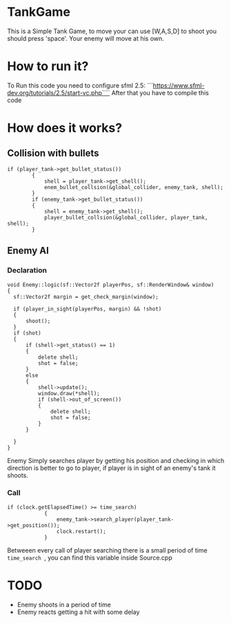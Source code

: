 # TankGame
This is a Simple Tank Game, to move your can use [W,A,S,D] to shoot you should press 'space'.
Your enemy will move at his own.
# How to run it?
To Run this code you need to configure sfml 2.5:
```https://www.sfml-dev.org/tutorials/2.5/start-vc.php````
After that you have to compile this code
# How does it works?
## Collision with bullets
```
if (player_tank->get_bullet_status())
		{
			shell = player_tank->get_shell();
			enem_bullet_collsion(&global_collider, enemy_tank, shell);
		}
		if (enemy_tank->get_bullet_status())
		{
			shell = enemy_tank->get_shell();
			player_bullet_collsion(&global_collider, player_tank, shell);
		}
```
## Enemy AI
### Declaration
  ```
  void Enemy::logic(sf::Vector2f playerPos, sf::RenderWindow& window)
{
	sf::Vector2f margin = get_check_margin(window);

	if (player_in_sight(playerPos, margin) && !shot)
	{
		shoot();
	}
	if (shot)
	{
		if (shell->get_status() == 1)
		{
			delete shell;
			shot = false;
		}
		else
		{
			shell->update();
			window.draw(*shell);
			if (shell->out_of_screen())
			{
				delete shell;
				shot = false;
			}
		}
		
	}
}
  ```
  Enemy Simply searches player by getting his position and checking in which direction is better to go to player, if player is in
    sight of an enemy's tank it shoots.
### Call
```
if (clock.getElapsedTime() >= time_search)
			{
				enemy_tank->search_player(player_tank->get_position());
				clock.restart();
			}
```
Betweeen every call of player searching there is a small period of time ```time_search ```, you can find this variable inside Source.cpp

# TODO
 - Enemy shoots in a period of time
 - Enemy reacts getting a hit with some delay
